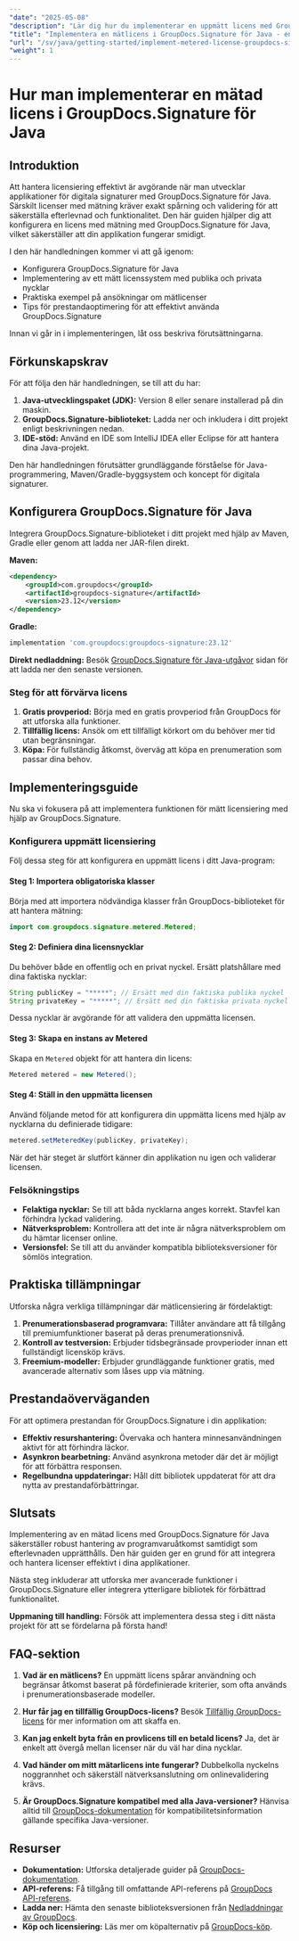 ```yaml
---
"date": "2025-05-08"
"description": "Lär dig hur du implementerar en uppmätt licens med GroupDocs.Signature för Java. Den här guiden behandlar installation, integration och bästa praxis."
"title": "Implementera en mätlicens i GroupDocs.Signature för Java - en steg-för-steg-guide"
"url": "/sv/java/getting-started/implement-metered-license-groupdocs-signature-java/"
"weight": 1
---
```


# Hur man implementerar en mätad licens i GroupDocs.Signature för Java

## Introduktion

Att hantera licensiering effektivt är avgörande när man utvecklar applikationer för digitala signaturer med GroupDocs.Signature för Java. Särskilt licenser med mätning kräver exakt spårning och validering för att säkerställa efterlevnad och funktionalitet. Den här guiden hjälper dig att konfigurera en licens med mätning med GroupDocs.Signature för Java, vilket säkerställer att din applikation fungerar smidigt.

I den här handledningen kommer vi att gå igenom:
- Konfigurera GroupDocs.Signature för Java
- Implementering av ett mätt licenssystem med publika och privata nycklar
- Praktiska exempel på ansökningar om mätlicenser
- Tips för prestandaoptimering för att effektivt använda GroupDocs.Signature

Innan vi går in i implementeringen, låt oss beskriva förutsättningarna.

## Förkunskapskrav

För att följa den här handledningen, se till att du har:
1. **Java-utvecklingspaket (JDK):** Version 8 eller senare installerad på din maskin.
2. **GroupDocs.Signature-biblioteket:** Ladda ner och inkludera i ditt projekt enligt beskrivningen nedan.
3. **IDE-stöd:** Använd en IDE som IntelliJ IDEA eller Eclipse för att hantera dina Java-projekt.

Den här handledningen förutsätter grundläggande förståelse för Java-programmering, Maven/Gradle-byggsystem och koncept för digitala signaturer.

## Konfigurera GroupDocs.Signature för Java

Integrera GroupDocs.Signature-biblioteket i ditt projekt med hjälp av Maven, Gradle eller genom att ladda ner JAR-filen direkt.

**Maven:**
```xml
<dependency>
    <groupId>com.groupdocs</groupId>
    <artifactId>groupdocs-signature</artifactId>
    <version>23.12</version>
</dependency>
```

**Gradle:**
```gradle
implementation 'com.groupdocs:groupdocs-signature:23.12'
```

**Direkt nedladdning:** Besök [GroupDocs.Signature för Java-utgåvor](https://releases.groupdocs.com/signature/java/) sidan för att ladda ner den senaste versionen.

### Steg för att förvärva licens

1. **Gratis provperiod:** Börja med en gratis provperiod från GroupDocs för att utforska alla funktioner.
2. **Tillfällig licens:** Ansök om ett tillfälligt körkort om du behöver mer tid utan begränsningar.
3. **Köpa:** För fullständig åtkomst, överväg att köpa en prenumeration som passar dina behov.

## Implementeringsguide

Nu ska vi fokusera på att implementera funktionen för mätt licensiering med hjälp av GroupDocs.Signature.

### Konfigurera uppmätt licensiering

Följ dessa steg för att konfigurera en uppmätt licens i ditt Java-program:

#### Steg 1: Importera obligatoriska klasser
Börja med att importera nödvändiga klasser från GroupDocs-biblioteket för att hantera mätning:
```java
import com.groupdocs.signature.metered.Metered;
```

#### Steg 2: Definiera dina licensnycklar
Du behöver både en offentlig och en privat nyckel. Ersätt platshållare med dina faktiska nycklar:
```java
String publicKey = "*****"; // Ersätt med din faktiska publika nyckel
String privateKey = "*****"; // Ersätt med din faktiska privata nyckel
```
Dessa nycklar är avgörande för att validera den uppmätta licensen.

#### Steg 3: Skapa en instans av Metered
Skapa en `Metered` objekt för att hantera din licens:
```java
Metered metered = new Metered();
```

#### Steg 4: Ställ in den uppmätta licensen
Använd följande metod för att konfigurera din uppmätta licens med hjälp av nycklarna du definierade tidigare:
```java
metered.setMeteredKey(publicKey, privateKey);
```
När det här steget är slutfört känner din applikation nu igen och validerar licensen.

### Felsökningstips
- **Felaktiga nycklar:** Se till att båda nycklarna anges korrekt. Stavfel kan förhindra lyckad validering.
- **Nätverksproblem:** Kontrollera att det inte är några nätverksproblem om du hämtar licenser online.
- **Versionsfel:** Se till att du använder kompatibla biblioteksversioner för sömlös integration.

## Praktiska tillämpningar

Utforska några verkliga tillämpningar där mätlicensiering är fördelaktigt:
1. **Prenumerationsbaserad programvara:** Tillåter användare att få tillgång till premiumfunktioner baserat på deras prenumerationsnivå.
2. **Kontroll av testversion:** Erbjuder tidsbegränsade provperioder innan ett fullständigt licensköp krävs.
3. **Freemium-modeller:** Erbjuder grundläggande funktioner gratis, med avancerade alternativ som låses upp via mätning.

## Prestandaöverväganden
För att optimera prestandan för GroupDocs.Signature i din applikation:
- **Effektiv resurshantering:** Övervaka och hantera minnesanvändningen aktivt för att förhindra läckor.
- **Asynkron bearbetning:** Använd asynkrona metoder där det är möjligt för att förbättra responsen.
- **Regelbundna uppdateringar:** Håll ditt bibliotek uppdaterat för att dra nytta av prestandaförbättringar.

## Slutsats

Implementering av en mätad licens med GroupDocs.Signature för Java säkerställer robust hantering av programvaruåtkomst samtidigt som efterlevnaden upprätthålls. Den här guiden ger en grund för att integrera och hantera licenser effektivt i dina applikationer.

Nästa steg inkluderar att utforska mer avancerade funktioner i GroupDocs.Signature eller integrera ytterligare bibliotek för förbättrad funktionalitet.

**Uppmaning till handling:** Försök att implementera dessa steg i ditt nästa projekt för att se fördelarna på första hand!

## FAQ-sektion

1. **Vad är en mätlicens?**
   En uppmätt licens spårar användning och begränsar åtkomst baserat på fördefinierade kriterier, som ofta används i prenumerationsbaserade modeller.

2. **Hur får jag en tillfällig GroupDocs-licens?**
   Besök [Tillfällig GroupDocs-licens](https://purchase.groupdocs.com/temporary-license/) för mer information om att skaffa en.

3. **Kan jag enkelt byta från en provlicens till en betald licens?**
   Ja, det är enkelt att övergå mellan licenser när du väl har dina nycklar.

4. **Vad händer om mitt mätarlicens inte fungerar?**
   Dubbelkolla nyckelns noggrannhet och säkerställ nätverksanslutning om onlinevalidering krävs.

5. **Är GroupDocs.Signature kompatibel med alla Java-versioner?**
   Hänvisa alltid till [GroupDocs-dokumentation](https://docs.groupdocs.com/signature/java/) för kompatibilitetsinformation gällande specifika Java-versioner.

## Resurser
- **Dokumentation:** Utforska detaljerade guider på [GroupDocs-dokumentation](https://docs.groupdocs.com/signature/java/).
- **API-referens:** Få tillgång till omfattande API-referens på [GroupDocs API-referens](https://reference.groupdocs.com/signature/java/).
- **Ladda ner:** Hämta den senaste biblioteksversionen från [Nedladdningar av GroupDocs](https://releases.groupdocs.com/signature/java/).
- **Köp och licensiering:** Läs mer om köpalternativ på [GroupDocs-köp](https://purchase.groupdocs.com/buy).